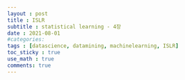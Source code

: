 ```yaml
---
layout : post
title : ISLR
subtitle : statistical learning - 4장
date : 2021-08-01
#categories:
tags : [datascience, datamining, machinelearning, ISLR]
toc_sticky : true
use_math : true
comments: true
---
```


